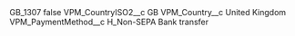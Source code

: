 <?xml version="1.0" encoding="UTF-8"?>
<CustomMetadata xmlns="http://soap.sforce.com/2006/04/metadata" xmlns:xsi="http://www.w3.org/2001/XMLSchema-instance" xmlns:xsd="http://www.w3.org/2001/XMLSchema">
    <label>GB_1307</label>
    <protected>false</protected>
    <values>
        <field>VPM_CountryISO2__c</field>
        <value xsi:type="xsd:string">GB</value>
    </values>
    <values>
        <field>VPM_Country__c</field>
        <value xsi:type="xsd:string">United Kingdom</value>
    </values>
    <values>
        <field>VPM_PaymentMethod__c</field>
        <value xsi:type="xsd:string">H_Non-SEPA Bank transfer</value>
    </values>
</CustomMetadata>
